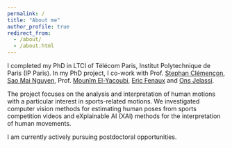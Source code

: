 ```yaml
---
permalink: /
title: "About me"
author_profile: true
redirect_from: 
  - /about/
  - /about.html
---
```


I completed my PhD in LTCI of Télécom Paris, Institut Polytechnique de Paris (IP Paris). In my PhD project, I co-work with Prof. [Stephan Clémençon](https://perso.telecom-paristech.fr/clemenco/), [Sao Mai Nguyen](http://nguyensmai.free.fr/Home.html), Prof. [Mounîm El-Yacoubi](https://elyacoubi.wp.imt.fr/), [Eric Fenaux](https://www.linkedin.com/in/eric-fenaux-29013733/) and [Ons Jelassi](https://ojelassi.wp.imt.fr/).

The project focuses on the analysis and interpretation of human motions with a particular interest in sports-related motions. We investigated computer vision methods for estimating human poses from sports competition videos and eXplainable AI (XAI) methods for the interpretation of human movements.

I am currently actively pursuing postdoctoral opportunities.
